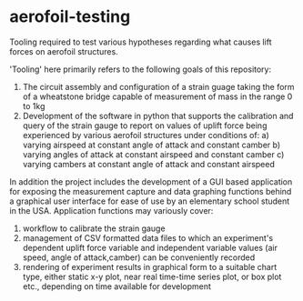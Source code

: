 # aerofoil-testing
Tooling required to test various hypotheses regarding what causes lift forces on aerofoil structures.


'Tooling' here primarily refers to the following goals of this repository:
1. The circuit assembly and configuration of a strain guage taking the form of a wheatstone bridge capable of measurement of mass in the range 0 to 1kg
2. Development of the software in python that supports the calibration and query of the strain gauge to report on values of uplift force being experienced by various aerofoil structures under conditions of:
  a) varying airspeed at constant angle of attack and constant camber
  b) varying angles of attack at constant airspeed and constant camber
  c) varying cambers at constant angle of attack and constant airspeed

In addition the project includes the development of a GUI based application for exposing the measurement capture and data graphing functions behind a graphical user interface for ease of use by an elementary school student in the USA.  Application functions may variously cover:
  1. workflow to calibrate the strain gauge
  2. management of CSV formatted data files to which an experiment's dependent uplift force variable and independent variable values (air speed, angle of attack,camber) can be conveniently recorded
  3. rendering of experiment results in graphical form to a suitable chart type, either static x-y plot, near real time-time series plot, or box plot etc., depending on time available for development
